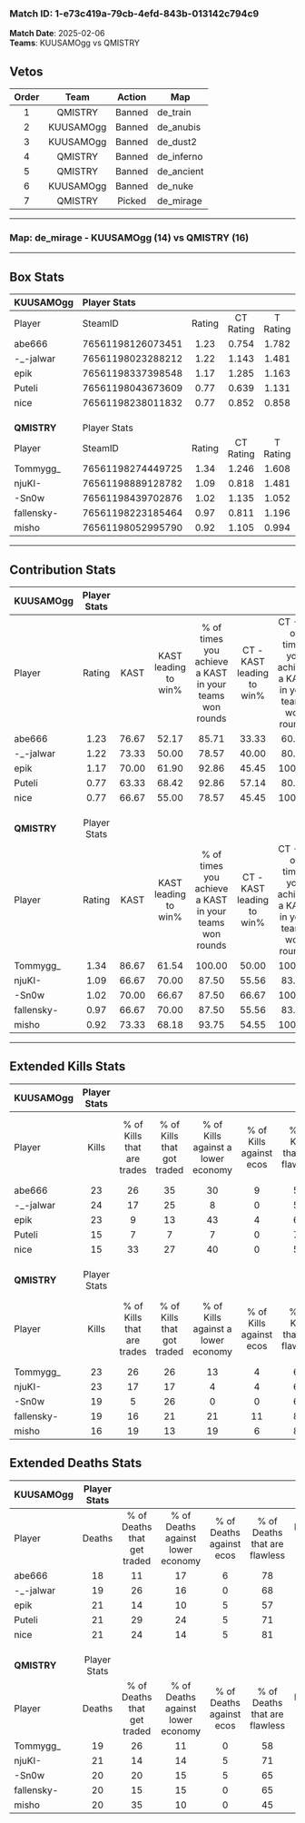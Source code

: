### Match ID: 1-e73c419a-79cb-4efd-843b-013142c794c9  
**Match Date**: 2025-02-06  
**Teams**: KUUSAMOgg vs QMISTRY  

## Vetos  

| Order | Team | Action | Map |
| :---: | :--: | :----: | --- |
| 1 | QMISTRY | Banned | de_train |
| 2 | KUUSAMOgg | Banned | de_anubis |
| 3 | KUUSAMOgg | Banned | de_dust2 |
| 4 | QMISTRY | Banned | de_inferno |
| 5 | QMISTRY | Banned | de_ancient |
| 6 | KUUSAMOgg | Banned | de_nuke |
| 7 | QMISTRY | Picked | de_mirage |

---  

### **Map**: de_mirage - KUUSAMOgg (14) vs QMISTRY (16)  
---  

## Box Stats  

| **KUUSAMOgg** | Player Stats      |        |           |          |       |      |       |         |        |      |     |
| :- | :- | :-: | :-: | :-: | :-: | :-: | :-: | :-: | :-: | :-: | :-: |
| Player        | SteamID           | Rating | CT Rating | T Rating | KAST  | ADR  | Kills | Assists | Deaths | K/D  | HS% |
| abe666        | 76561198126073451 |  1.23  |   0.754   |  1.782   | 76.67 | 78.7 |  23   |    5    |   18   | 1.28 | 69  |
| -_-jalwar     | 76561198023288212 |  1.22  |   1.143   |  1.481   | 73.33 | 80.5 |  24   |    3    |   19   | 1.26 | 70  |
| epik          | 76561198337398548 |  1.17  |   1.285   |  1.163   | 70.00 | 88.1 |  23   |    8    |   21   | 1.10 | 65  |
| Puteli        | 76561198043673609 |  0.77  |   0.639   |  1.131   | 63.33 | 55.7 |  15   |    3    |   21   | 0.71 | 20  |
| nice          | 76561198238011832 |  0.77  |   0.852   |  0.858   | 66.67 | 47.2 |  15   |    2    |   21   | 0.71 | 66  |
|               |                   |        |           |          |       |      |       |         |        |      |     |
|               |                   |        |           |          |       |      |       |         |        |      |     |
|               |                   |        |           |          |       |      |       |         |        |      |     |
| **QMISTRY**   | Player Stats      |        |           |          |       |      |       |         |        |      |     |
| Player        | SteamID           | Rating | CT Rating | T Rating | KAST  | ADR  | Kills | Assists | Deaths | K/D  | HS% |
| Tommygg_      | 76561198274449725 |  1.34  |   1.246   |  1.608   | 86.67 | 90.9 |  23   |    8    |   19   | 1.21 | 69  |
| njuKI-        | 76561198889128782 |  1.09  |   0.818   |  1.481   | 66.67 | 75.2 |  23   |    5    |   21   | 1.10 | 47  |
| -Sn0w         | 76561198439702876 |  1.02  |   1.135   |  1.052   | 70.00 | 75.0 |  19   |    5    |   20   | 0.95 | 57  |
| fallensky-    | 76561198223185464 |  0.97  |   0.811   |  1.196   | 66.67 | 67.9 |  19   |    3    |   20   | 0.95 | 42  |
| misho         | 76561198052995790 |  0.92  |   1.105   |  0.994   | 73.33 | 59.1 |  16   |   10    |   20   | 0.80 | 31  |
---  

## Contribution Stats  

| **KUUSAMOgg** | Player Stats |       |                      |                                                        |                           |                                                             |                          |                                                            |
| :- | :-: | :-: | :-: | :-: | :-: | :-: | :-: | :-: |
| Player        |    Rating    | KAST  | KAST leading to win% | % of times you achieve a KAST in your teams won rounds | CT - KAST leading to win% | CT - % of times you achieve a KAST in your teams won rounds | T - KAST leading to win% | T - % of times you achieve a KAST in your teams won rounds |
| abe666        |     1.23     | 76.67 |        52.17         |                         85.71                          |           33.33           |                            60.00                            |          64.29           |                           100.00                           |
| -_-jalwar     |     1.22     | 73.33 |        50.00         |                         78.57                          |           40.00           |                            80.00                            |          58.33           |                           77.78                            |
| epik          |     1.17     | 70.00 |        61.90         |                         92.86                          |           45.45           |                           100.00                            |          80.00           |                           88.89                            |
| Puteli        |     0.77     | 63.33 |        68.42         |                         92.86                          |           57.14           |                            80.00                            |          75.00           |                           100.00                           |
| nice          |     0.77     | 66.67 |        55.00         |                         78.57                          |           45.45           |                           100.00                            |          66.67           |                           66.67                            |
|               |              |       |                      |                                                        |                           |                                                             |                          |                                                            |
|               |              |       |                      |                                                        |                           |                                                             |                          |                                                            |
|               |              |       |                      |                                                        |                           |                                                             |                          |                                                            |
| **QMISTRY**   | Player Stats |       |                      |                                                        |                           |                                                             |                          |                                                            |
| Player        |    Rating    | KAST  | KAST leading to win% | % of times you achieve a KAST in your teams won rounds | CT - KAST leading to win% | CT - % of times you achieve a KAST in your teams won rounds | T - KAST leading to win% | T - % of times you achieve a KAST in your teams won rounds |
| Tommygg_      |     1.34     | 86.67 |        61.54         |                         100.00                         |           50.00           |                           100.00                            |          71.43           |                           100.00                           |
| njuKI-        |     1.09     | 66.67 |        70.00         |                         87.50                          |           55.56           |                            83.33                            |          81.82           |                           90.00                            |
| -Sn0w         |     1.02     | 70.00 |        66.67         |                         87.50                          |           66.67           |                           100.00                            |          66.67           |                           80.00                            |
| fallensky-    |     0.97     | 66.67 |        70.00         |                         87.50                          |           55.56           |                            83.33                            |          81.82           |                           90.00                            |
| misho         |     0.92     | 73.33 |        68.18         |                         93.75                          |           54.55           |                           100.00                            |          81.82           |                           90.00                            |
---  

## Extended Kills Stats  

| **KUUSAMOgg** | Player Stats |                            |                            |                                    |                         |                              |                                 |                                       |                    |           |
| :- | :-: | :-: | :-: | :-: | :-: | :-: | :-: | :-: | :-: | :-: |
| Player        |    Kills     | % of Kills that are trades | % of Kills that got traded | % of Kills against a lower economy | % of Kills against ecos | % of Kills that are flawless | % of Kills that are close duels | % of Kills that are assisted by flash | Pistol Round Kills | AWP Kills |
| abe666        |      23      |             26             |             35             |                 30                 |            9            |              57              |                9                |                   0                   |         0          |     1     |
| -_-jalwar     |      24      |             17             |             25             |                 8                  |            0            |              58              |                4                |                   8                   |         1          |     2     |
| epik          |      23      |             9              |             13             |                 43                 |            4            |              61              |                4                |                   0                   |         4          |     4     |
| Puteli        |      15      |             7              |             7              |                 7                  |            0            |              73              |                7                |                   0                   |         13         |     0     |
| nice          |      15      |             33             |             27             |                 40                 |            0            |              53              |               20                |                   0                   |         0          |     0     |
|               |              |                            |                            |                                    |                         |                              |                                 |                                       |                    |           |
|               |              |                            |                            |                                    |                         |                              |                                 |                                       |                    |           |
|               |              |                            |                            |                                    |                         |                              |                                 |                                       |                    |           |
| **QMISTRY**   | Player Stats |                            |                            |                                    |                         |                              |                                 |                                       |                    |           |
| Player        |    Kills     | % of Kills that are trades | % of Kills that got traded | % of Kills against a lower economy | % of Kills against ecos | % of Kills that are flawless | % of Kills that are close duels | % of Kills that are assisted by flash | Pistol Round Kills | AWP Kills |
| Tommygg_      |      23      |             26             |             26             |                 13                 |            4            |              61              |                0                |                   4                   |         0          |     1     |
| njuKI-        |      23      |             17             |             17             |                 4                  |            4            |              65              |                4                |                   9                   |         5          |     2     |
| -Sn0w         |      19      |             5              |             26             |                 0                  |            0            |              68              |                5                |                   5                   |         8          |     1     |
| fallensky-    |      19      |             16             |             21             |                 21                 |           11            |              84              |                0                |                  16                   |         0          |     3     |
| misho         |      16      |             19             |             13             |                 19                 |            6            |              81              |                6                |                   0                   |         0          |     2     |
## Extended Deaths Stats  

| **KUUSAMOgg** | Player Stats |                             |                                   |                          |                               |                            |                           |               |
| :- | :-: | :-: | :-: | :-: | :-: | :-: | :-: | :-: |
| Player        |    Deaths    | % of Deaths that get traded | % of Deaths against lower economy | % of Deaths against ecos | % of Deaths that are flawless | % of Deaths that are close | % of Deaths while blinded | Deaths to AWP |
| abe666        |      18      |             11              |                17                 |            6             |              78               |             6              |             6             |       2       |
| -_-jalwar     |      19      |             26              |                16                 |            0             |              68               |             0              |            11             |       1       |
| epik          |      21      |             14              |                10                 |            5             |              57               |             5              |             5             |       3       |
| Puteli        |      21      |             29              |                24                 |            5             |              71               |             5              |            10             |       4       |
| nice          |      21      |             24              |                14                 |            5             |              81               |             0              |             5             |       3       |
|               |              |                             |                                   |                          |                               |                            |                           |               |
|               |              |                             |                                   |                          |                               |                            |                           |               |
|               |              |                             |                                   |                          |                               |                            |                           |               |
| **QMISTRY**   | Player Stats |                             |                                   |                          |                               |                            |                           |               |
| Player        |    Deaths    | % of Deaths that get traded | % of Deaths against lower economy | % of Deaths against ecos | % of Deaths that are flawless | % of Deaths that are close | % of Deaths while blinded | Deaths to AWP |
| Tommygg_      |      19      |             26              |                11                 |            0             |              58               |             16             |             0             |       3       |
| njuKI-        |      21      |             14              |                14                 |            5             |              71               |             0              |             0             |       5       |
| -Sn0w         |      20      |             20              |                15                 |            5             |              65               |             10             |             0             |       4       |
| fallensky-    |      20      |             15              |                15                 |            0             |              65               |             5              |            10             |       1       |
| misho         |      20      |             35              |                10                 |            0             |              45               |             10             |             0             |       5       |
